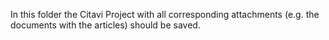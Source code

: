 In this folder the Citavi Project with all corresponding attachments (e.g. the documents with the articles) should be saved.
